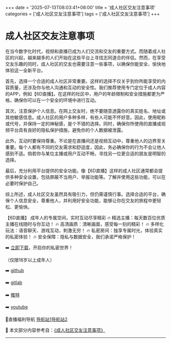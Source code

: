 +++
date = '2025-07-13T08:03:41+08:00'
title = '成人社区交友注意事项'
categories = ['成人社区交友注意事项']
tags = ['成人社区交友注意事项']
+++

# 成人社区交友注意事项

在当今数字化时代，视频和直播已成为人们交流和交友的重要方式。而随着成人社区的兴起，越来越多的人们开始在这些平台上寻找志同道合的伴侣。然而，在享受交友乐趣的同时，成人社区的交友也需要注意一些事项，以确保你能安全、愉快地体验这一全新平台。

首先，选择一个合适的成人社区非常重要。这样的选择不仅关乎到你所能享受的内容质量，还涉及你与他人沟通和互动的安全性。我们推荐使用专门定位于成人内容的APP，例如【6D直播】。在这样的社区中，用户的年龄限制和安全措施都更为严格，确保你可以在一个安全的环境中进行互动。

其次，注意保护个人信息。在网上交友时，绝不要随意透露你的真实姓名、地址或其他敏感信息。成人社区的用户多种多样，有些人可能不怀好意。因此，使用昵称或代号，并保持一定的神秘感，是个不错的选择。同时，确保你所使用的直播或视频平台具有良好的隐私保护措施，避免你的个人数据被泄露。

此外，互动时要保持尊重。不论是在直播间还是视频互动中，尊重他人的边界至关重要。每个人都有不同的交友需求和舒适度，因此，务必确保你的行为不会让他人感到不适。倘若你与某位主播或用户互动不畅，寻找另一位更合适的朋友是明智的选择。

最后，充分利用平台提供的安全功能。像【6D直播】这样的成人社区通常都会提供多种安全设置，包括屏蔽不当用户、举报功能等。了解并使用这些功能，可以在必要时保护自己。

综上所述，成人社区交友虽然具有吸引力，但仍需谨慎行事。选择合适的平台，确保个人信息安全，尊重他人，并利用好安全功能，能够让你在交友的旅程中更轻松、更愉快。

【6D直播】
成年人的专属空间，实时互动尽享精彩
🔥 精选主播：每天数百位优质主播在线随时与你互动！
🔥 高清画质：清晰画面，感受每一刻的精彩！
🔥 多样化玩法：语音聊天、游戏互动，刺激无穷！
🔥 私密房间：独享专属时光，体验真实的私密体验！
🔥 安全保障：隐私与数据安全，我们承诺严格保护！

➡️ [立即下载](https://down123.s3.ap-east-1.amazonaws.com/down/down.html?channelCode=blog)，开启你的私密世界！

（仅限18岁以上成年人）

➡️ [github](https://aldult-live.github.io/)

➡️ [gitlab](https://seo-09598d.gitlab.io/)

➡️ [推特](https://x.com/wegame33)

➡️ [youtube](https://www.youtube.com/@6Dlive)

🔞直播福利导航 [导航站1](https://webstack-86085a.gitlab.io/)[导航站2](https://onlygit123-2.github.io/)


📘 本文部分内容参考自：[《成人社区交友注意事项》](https://github.com/madouvv/mandou)

---
